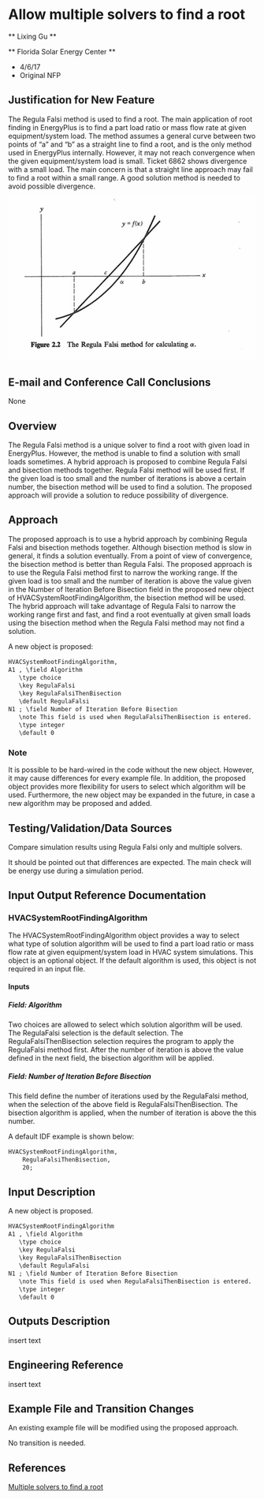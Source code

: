 Allow multiple solvers to find a root
================

** Lixing Gu **

** Florida Solar Energy Center **

 - 4/6/17
 - Original NFP
 

## Justification for New Feature ##

The Regula Falsi method is used to find a root. The main application of root finding in EnergyPlus is to find a part load ratio or mass flow rate at given equipment/system load. The method assumes a general curve between two points of “a” and “b” as a straight line to find a root, and is the only method used in EnergyPlus internally. However, it may not reach convergence when the given equipment/system load is small. Ticket 6862 shows divergence with a small load. The main concern is that a straight line approach may fail to find a root within a small range. A good solution method is needed to avoid possible divergence.

![Regula Falsi method](RegulaFalsiMethod.jpg)
  
## E-mail and  Conference Call Conclusions ##

None

## Overview ##

The Regula Falsi method is a unique solver to find a root with given load in EnergyPlus. However, the method is unable to find a solution with small loads sometimes. A hybrid approach is proposed to combine Regula Falsi and bisection methods together. Regula Falsi method will be used first. If the given load is too small and the number of iterations is above a certain number, the bisection method will be used to find a solution. The proposed approach will provide a solution to reduce possibility of divergence. 

## Approach ##

The proposed approach is to use a hybrid approach by combining Regula Falsi and bisection methods together. Although bisection method is slow in general, it finds a solution eventually. From a point of view of convergence, the bisection method is better than Regula Falsi. The proposed approach is to use the Regula Falsi method first to narrow the working range. If the given load is too small and the number of iteration is above the value given in the Number of Iteration Before Bisection field in the proposed new object of HVACSystemRootFindingAlgorithm, the bisection method will be used.  The hybrid approach will take advantage of Regula Falsi to narrow the working range first and fast, and find a root eventually at given small loads using the bisection method when the Regula Falsi method may not find a solution. 

A new object is proposed:

	HVACSystemRootFindingAlgorithm,
  	A1 , \field Algorithm
       \type choice
       \key RegulaFalsi
       \key RegulaFalsiThenBisection
       \default RegulaFalsi
  	N1 ; \field Number of Iteration Before Bisection
       \note This field is used when RegulaFalsiThenBisection is entered.
       \type integer
       \default 0

### Note

It is possible to be hard-wired in the code without the new object. However, it may cause differences for every example file. In addition, the proposed object provides more flexibility for users to select which algorithm will be used. Furthermore, the new object may be expanded in the future, in case a new algorithm may be proposed and added.
  
## Testing/Validation/Data Sources ##

Compare simulation results using Regula Falsi only and multiple solvers.

It should be pointed out that differences are expected. The main check will be energy use during a simulation period.

## Input Output Reference Documentation ##

### HVACSystemRootFindingAlgorithm

The HVACSystemRootFindingAlgorithm object provides a way to select what type of solution
algorithm will be used to find a part load ratio or mass flow rate at given equipment/system load in HVAC system simulations. This object is an optional object. If the default algorithm is used, this object is not required in an input file.

#### Inputs

##### Field: Algorithm
Two choices are allowed to select which solution algorithm will be used. The RegulaFalsi
selection is the default selection. The RegulaFalsiThenBisection selection requires the program to apply the RegulaFalsi method first. After the number of iteration is above the value defined in the next field, the bisection algorithm will be applied.   

##### Field: Number of Iteration Before Bisection
This field define the number of iterations used by the RegulaFalsi method, when the selection of the above field is RegulaFalsiThenBisection. The bisection algorithm is applied, when the number of iteration is above the this number.

A default IDF example is shown below:

	HVACSystemRootFindingAlgorithm,
		RegulaFalsiThenBisection,
		20;

## Input Description ##

A new object is proposed.

	HVACSystemRootFindingAlgorithm
  	A1 , \field Algorithm
       \type choice
       \key RegulaFalsi
       \key RegulaFalsiThenBisection
       \default RegulaFalsi
  	N1 ; \field Number of Iteration Before Bisection
       \note This field is used when RegulaFalsiThenBisection is entered.
       \type integer
       \default 0


## Outputs Description ##

insert text

## Engineering Reference ##

insert text

## Example File and Transition Changes ##

An existing example file will be modified using the proposed approach.

No transition is needed.

## References ##

[Multiple solvers to find a root](https://github.com/NREL/EnergyPlusDevSupport/blob/master/DesignDocuments/EnhancementList/HVAC_General_2013_04.doc)




